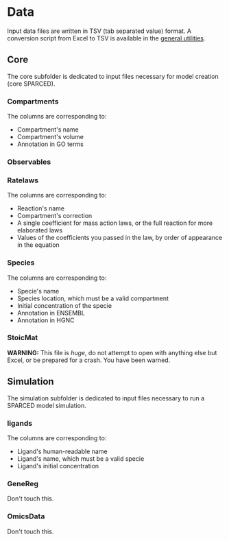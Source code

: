 # Data

Input data files are written in TSV (tab separated value) format.
A conversion script from Excel to TSV is available in the
[general utilities](utils.rst).

## Core

The core subfolder is dedicated to input files necessary for model creation
(core SPARCED).

### Compartments

The columns are corresponding to:

  - Compartment's name
  - Compartment's volume
  - Annotation in GO terms

### Observables

### Ratelaws

The columns are corresponding to:

  - Reaction's name
  - Compartment's correction
  - A single coefficient for mass action laws, or the full reaction for more
  elaborated laws
  - Values of the coefficients you passed in the law, by order of appearance in
  the equation

### Species

The columns are corresponding to:
  - Specie's name
  - Species location, which must be a valid compartment
  - Initial concentration of the specie
  - Annotation in ENSEMBL
  - Annotation in HGNC

### StoicMat

**WARNING:** This file is _huge_, do not attempt to open with anything else but
Excel, or be prepared for a crash. You have been warned.

## Simulation

The simulation subfolder is dedicated to input files necessary to run a SPARCED
model simulation.

### ligands

The columns are corresponding to:

  - Ligand's human-readable name
  - Ligand's name, which must be a valid specie
  - Ligand's initial concentration

### GeneReg

Don't touch this.

### OmicsData

Don't touch this.

